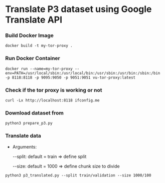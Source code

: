 # Translate P3 dataset using Google Translate API

### Build Docker Image
```
docker build -t my-tor-proxy .
```

### Run Docker Container
```
docker run --name=my-tor-proxy --env=PATH=/usr/local/sbin:/usr/local/bin:/usr/sbin:/usr/bin:/sbin:/bin 
-p 8118:8118 -p 9095:9050 -p 9051:9051 vu-tor-proxy:latest
```

### Check if the tor proxy is working or not
```
curl -Lx http://localhost:8118 ifconfig.me
```

### Download dataset from 
```
python3 prepare_p3.py
```

### Translate data

- Arguments:

  --split: default = train => define split 
  
  --size: default = 1000 => define chunk size to divide
  
```
python3 p3_translated.py --split train/validation --size 1000/100
```

